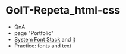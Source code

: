 # GoIT-Repeta_html-css

- QnA
- page "Portfolio"
- [System Font Stack](https://systemfontstack.com/) and
  [it](https://devhints.io/css-system-font-stack)
- Practice: fonts and text
